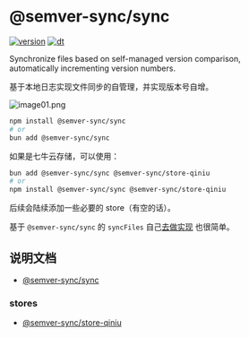 # @semver-sync/sync

[![version](https://img.shields.io/npm/v/@semver-sync/sync?style=for-the-badge)](https://www.npmjs.com/package/@semver-sync/sync)
[![dt](https://img.shields.io/npm/dt/@semver-sync/sync?style=for-the-badge)](https://www.npmjs.com/package/@semver-sync/sync)

Synchronize files based on self-managed version comparison, automatically
incrementing version numbers.

基于本地日志实现文件同步的自管理，并实现版本号自增。

![image01.png](https://static.kephp.com/assets/ver-sync/image01.png)

```bash
npm install @semver-sync/sync
# or
bun add @semver-sync/sync
```

如果是七牛云存储，可以使用：

```bash
bun add @semver-sync/sync @semver-sync/store-qiniu
# or
npm install @semver-sync/sync @semver-sync/store-qiniu
```

后续会陆续添加一些必要的 store（有空的话）。

基于 `@semver-sync/sync` 的 `syncFiles`
自己[去做实现](https://github.com/janpoem/ver-sync/blob/main/packages/semver-sync/README.md#%E5%90%8C%E6%AD%A5%E6%96%87%E4%BB%B6%E5%AE%9E%E7%8E%B0)
也很简单。

## 说明文档

- [@semver-sync/sync](https://github.com/janpoem/ver-sync/blob/main/packages/ver-sync/README.md)

### stores

- [@semver-sync/store-qiniu](https://github.com/janpoem/ver-sync/blob/main/packages/store-qiniu/README.md)



